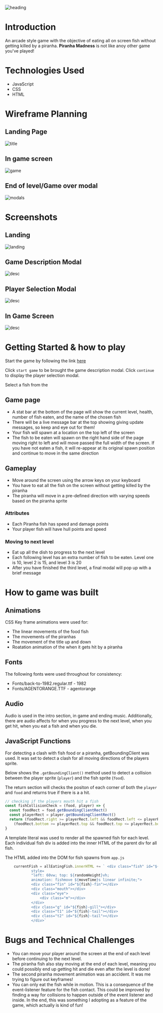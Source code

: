 ![heading](images/title.png)

# Introduction
An arcade style game with the objective of eating all on screen fish without getting killed by a piranha. **Piranha Madness** is not like anoy other game you've played!

# Technologies Used 
* JavaScript
* CSS
* HTML

# Wireframe Planning
## Landing Page
![title](images/title-page.jpg)

## In game screen
![game](images/game-screen.jpg)

## End of level/Game over modal
![modals](images/modals.jpg)

# Screenshots
## Landing
![landing](images/landing.png)

## Game Description Modal
![desc](images/description.png)

## Player Selection Modal
![desc](images/selection.png)

## In Game Screen
![desc](images/ingame.png)

# Getting Started & how to play
Start the game by following the link [here](https://petermc87.github.io/project_1_piranha_madness/)

Click `start game` to be brought the game description modal. Click `continue` to display the player selection modal. 

Select a fish from the 


## Game page 
* A stat bar at the bottom of the page will show the current level, health, number of fish eaten, and the name of the chosen fish
* There will be a live message bar at the top showing giving update messages, so keep and eye out for them!
* Your fish will spawn at a location on the top left of the screen
* The fish to be eaten will spawn on the right hand side of the page moving right to left and will move passed the full width of the screen. If you have not eaten a fish, it will re-appear at its original spawn position and continue to move in the same direction
 
## Gameplay
* Move around the screen using the arrow keys on your keyboard
* You have to eat all the fish on the screen without getting killed by the piranha
* The piranha will move in a pre-defined direction with varying speeds based on the piranha sprite

### Attributes 
* Each Piranha fish has speed and damage points 
* Your player fish will have hull points and speed 

### Moving to next level 
* Eat up all the dish to progress to the next level
* Each following level has an extra number of fish to be eaten. Level one is 10, level 2 is 15, and level 3 is 20
* After you have finished the third level, a final modal will pop up with a brief message


# How to game was built

## Animations  
CSS Key frame animations were used for:
* The linear movements of the food fish
* The movements of the piranhas
* The movement of the title up and down
* Roatation animation of the when it gets hit by a piranha

## Fonts
The following fonts were used throughout for consistency:
* Fonts/back-to-1982.regular.ttf - 1982
* Fonts/AGENTORANGE.TTF - agentorange

## Audio
Audio is used in the intro section, in game and ending music.
Additionally, there are audio affects for when you progress to the next level, when you get hit, when you eat a fish and when you die.


## JavaScript Functions
For detecting a clash with fish food or a piranha, getBoundingClient was used. It was set to detect a clash for all moving directions of the players sprite. 

Below shows the `.getBoundingClient()` method used to detect a collision between the player sprite (`player`) and the fish sprite (`food`).

The return section will checks the positon of each corner of both the `player` and `food` and returns true if there is a a hit.

```js
// checking if the players mouth hit a fish
const fishCollisionCheck = (food, player) => {
  const foodRect = food.getBoundingClientRect()
  const playerRect = player.getBoundingClientRect()
  return (foodRect.right >= playerRect.left && foodRect.left <= playerRect.right) &&
    (foodRect.bottom >= playerRect.top && foodRect.top <= playerRect.bottom)
}
```

A template literal was used to render all the spawned fish for each level. Each individual fish div is added into the inner HTML of the parent div for all fish.

The HTML added into the DOM for fish spawns from `app.js`

```js
    currentFish = allEatingFish.innerHTML += ` <div class="fish" id="${fish}-fish" 
            style= 
            "left: 60vw; top: ${randomHeight}vh;
            animation: fishmove ${moveTime}s linear infinite;">
            <div class="fin" id="${fish}-fin"></div>
            <div class="mouth"></div>
            <div class="eye">
                <div class="m"></div>
            </div>
            <div class="g" id="${fish}-gill"></div>
            <div class="t1" id="${fish}-tail"></div>
            <div class="t2" id="${fish}-tail"></div>
            </div>`
```

# Bugs and Technical Challenges
* You can move your player around the screen at the end of each level before continuing to the next level.
* The piranha fish also stay moving at the end of each level, meaning you could possibly end up getting hit and die even after the level is done!
* The second piranha movement animation was an accident. It was me trying to figure out keyframes!
* You can only eat the fish while in motion. This is a consequence of the event-listener feature for the fish contact. This could be improved by finding a way for collisions to happen outside of the event listener and inside. In the end, this was something I adopting as a feature of the game, which actually is kind of fun!

